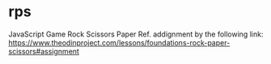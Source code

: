# rps
JavaScript Game Rock Scissors Paper
Ref. addignment by the following link: https://www.theodinproject.com/lessons/foundations-rock-paper-scissors#assignment
